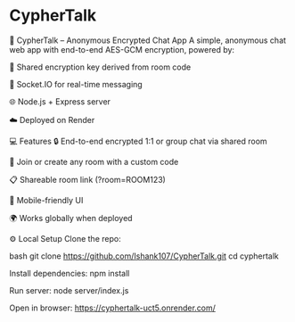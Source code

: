 # CypherTalk
📁 CypherTalk – Anonymous Encrypted Chat App
A simple, anonymous chat web app with end-to-end AES-GCM encryption, powered by:

🔐 Shared encryption key derived from room code

🔌 Socket.IO for real-time messaging

🌐 Node.js + Express server

☁️ Deployed on Render

💻 Features
  🔒 End-to-end encrypted 1:1 or group chat via shared room

  🚪 Join or create any room with a custom code

  📋 Shareable room link (?room=ROOM123)

  📱 Mobile-friendly UI

  🌍 Works globally when deployed

⚙️ Local Setup
Clone the repo:

bash
  git clone https://github.com/Ishank107/CypherTalk.git
  cd cyphertalk
  
Install dependencies:
  npm install

Run server:
  node server/index.js
  
Open in browser:
https://cyphertalk-uct5.onrender.com/


